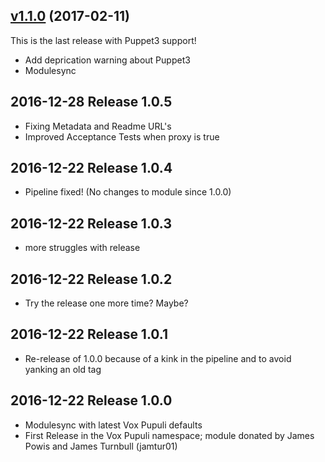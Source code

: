## [v1.1.0](https://github.com/voxpupuli/puppet-report_hipchat/tree/v1.1.0) (2017-02-11)

This is the last release with Puppet3 support!
- Add deprication warning about Puppet3
- Modulesync

## 2016-12-28 Release 1.0.5
- Fixing Metadata and Readme URL's
- Improved Acceptance Tests when proxy is true

## 2016-12-22 Release 1.0.4
- Pipeline fixed! (No changes to module since 1.0.0)

## 2016-12-22 Release 1.0.3
- more struggles with release

## 2016-12-22 Release 1.0.2
- Try the release one more time? Maybe?

## 2016-12-22 Release 1.0.1
- Re-release of 1.0.0 because of a kink in the pipeline and to avoid yanking an old tag

## 2016-12-22 Release 1.0.0
- Modulesync with latest Vox Pupuli defaults
- First Release in the Vox Pupuli namespace; module donated by James Powis and James Turnbull (jamtur01)
